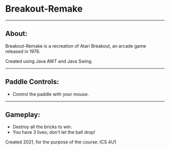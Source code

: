 # Breakout-Remake
***

## About:
Breakout-Remake is a recreation of Atari Breakout, an arcade game released in 1976.

Created using Java AWT and Java Swing. 
***

## Paddle Controls:
* Control the paddle with your mouse.
***

## Gameplay:
* Destroy all the bricks to win.
* You have 3 lives; don't let the ball drop!

Created 2021, for the purpose of the course: ICS 4U1

